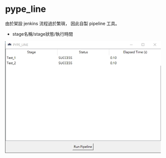# pype_line
由於架設 jenkins 流程過於繁瑣， 因此自製  pipeline 工具。

- stage名稱/stage狀態/執行時間

![demo1](https://github.com/weitsunglin/PYPE_LINE/blob/main/demo.jpg)
